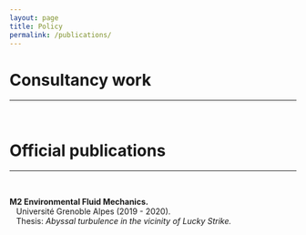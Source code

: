 ```yaml
---
layout: page
title: Policy
permalink: /publications/
---
```


# Consultancy work
-----------
<br />


# Official publications
-----------
<br />

<!--**PhD Student in Physical Oceanography** <br />
&nbsp;&nbsp;&nbsp;Utrecht University (2020 - 2024).<br />
&nbsp;&nbsp;&nbsp; Project: _Transport of nanoplastics in the ocean._/>-->

**M2 Environmental Fluid Mechanics.** <br />
&nbsp;&nbsp;&nbsp;Université Grenoble Alpes (2019 - 2020).<br />
&nbsp;&nbsp;&nbsp;Thesis: _Abyssal turbulence in the vicinity of Lucky Strike._
